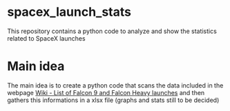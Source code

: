 # spacex_launch_stats
This repository contains a python code to analyze and show the statistics related to SpaceX launches

# Main idea
The main idea is to create a python code that scans the data included in the webpage [Wiki - List of Falcon 9 and Falcon Heavy launches](https://en.wikipedia.org/wiki/List_of_Falcon_9_and_Falcon_Heavy_launches "Just click on it") and then gathers this informations in a xlsx file (graphs and stats still to be decided)
